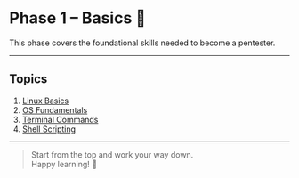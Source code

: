 # Phase 1 – Basics 🧱

This phase covers the foundational skills needed to become a pentester.

---

## Topics

1. [Linux Basics](1-linux-basics.md)  
2. [OS Fundamentals](2-os-fundamentals.md)  
3. [Terminal Commands](3-terminal-commands.md)  
4. [Shell Scripting](4-shell-scripting.md)  

---

> Start from the top and work your way down.  
> Happy learning! 🚀
